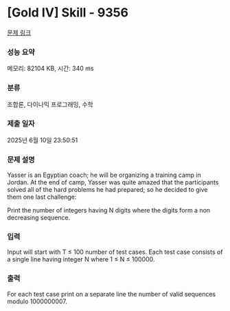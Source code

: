 # [Gold IV] Skill - 9356 

[문제 링크](https://www.acmicpc.net/problem/9356) 

### 성능 요약

메모리: 82104 KB, 시간: 340 ms

### 분류

조합론, 다이나믹 프로그래밍, 수학

### 제출 일자

2025년 6월 10일 23:50:51

### 문제 설명

<p>Yasser is an Egyptian coach; he will be organizing a training camp in Jordan. At the end of camp, Yasser was quite amazed that the participants solved all of the hard problems he had prepared; so he decided to give them one last challenge:</p>

<p>Print the number of integers having N digits where the digits form a non decreasing sequence.</p>

### 입력 

 <p>Input will start with T ≤ 100 number of test cases. Each test case consists of a single line having integer N where 1 ≤ N ≤ 100000.</p>

<p> </p>

### 출력 

 <p>For each test case print on a separate line the number of valid sequences modulo 1000000007.</p>

